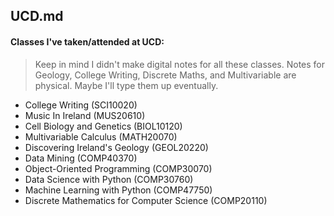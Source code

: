 ## UCD.md

#### Classes I've taken/attended at UCD:

> Keep in mind I didn't make digital notes for all these classes. Notes for Geology, College Writing, Discrete Maths, and Multivariable are physical. Maybe I'll type them up eventually. 

- College Writing (SCI10020)
- Music In Ireland (MUS20610)
- Cell Biology and Genetics (BIOL10120)
- Multivariable Calculus (MATH20070)
- Discovering Ireland's Geology (GEOL20220)
- Data Mining (COMP40370)
- Object-Oriented Programming (COMP30070)
- Data Science with Python (COMP30760)
- Machine Learning with Python (COMP47750)
- Discrete Mathematics for Computer Science (COMP20110)
